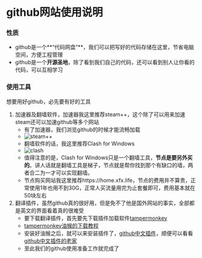 # github网站使用说明
### 性质

- github是一个**“代码网盘”**，我们可以把写好的代码存储在这里，节省电脑空间，方便工程管理
- github是一个**开源圣地**，除了看到我们自己的代码，还可以看到别人让你看的代码，可以互相学习

### 使用工具

想要用好github，必先要有好的工具

1. 加速器及翻墙软件，加速器我这里推荐steam++，这个除了可以用来加速steam还可以加速github等多个网站
   - 有了加速器，我们浏览github的时候才能流畅加载
   - ![steam++](\github_instructions\图片\steam++.png)
   - 翻墙软件的话，我这里推荐Clash for Windows
   - ![clash](\github_instructions\图片\clash.png)
   - 值得注意的是，Clash for Windows只是一个翻墙工具，**节点是要另外买的**。讲人话就是翻墙工具是梯子，节点就是帮你找到那个有缺口的墙，两者合二为一才可以实现翻墙。
   - 节点购买网站我这里推荐https://home.xfx.life，节点的费用并不算贵，正常使用1年也用不到30G，正常人买流量用完为止套餐即可，费用基本就在50块左右
2. 翻译插件，虽然github真的很好用，但是免不了他是国外网站的事实，全部都是英文的界面看着真的很难受
   - 要下载翻译插件，首先要先下载插件加载软件[tampermonkey](https://www.tampermonkey.net/)
   - [tampermonkey油猴的下载教程](https://www.bilibili.com/video/BV1XV4y1i7CY/?spm_id_from=333.337.search-card.all.click&vd_source=60499a4850284be9bc949c4ca866b892)
   - 安装好油猴之后，就可以来安装插件了，[github中文插件](https://greasyfork.org/zh-CN/scripts/435208-github-%E4%B8%AD%E6%96%87%E5%8C%96%E6%8F%92%E4%BB%B6)，顺便可以看看[github中文插件的老家](https://github.com/maboloshi/github-chinese)
   - 至此我们的github使用准备工作就完成了

### 

